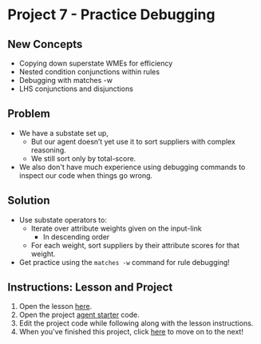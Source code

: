 # Project 7 - Practice Debugging

## New Concepts

* Copying down superstate WMEs for efficiency
* Nested condition conjunctions within rules
* Debugging with matches -w
* LHS conjunctions and disjunctions


## Problem

* We have a substate set up,
    * But our agent doesn’t yet use it to sort suppliers with complex reasoning.
    * We still sort only by total-score.
* We also don't have much experience using debugging commands to inspect our code when things go wrong.


## Solution

* Use substate operators to:
    * Iterate over attribute weights given on the input-link
        * In descending order
    * For each weight, sort suppliers by their attribute scores for that weight.
* Get practice using the `matches -w` command for rule debugging!



## Instructions: Lesson and Project

1. Open the lesson [here](Lesson07_CustomSorting.pdf).
1. Open the project [agent starter](./agent_starter.soar) code.
1. Edit the project code while following along with the lesson instructions.
1. When you've finished this project, click [here](../Project08_CodeOrganization/) to move on to the next!
